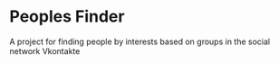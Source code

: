 # Peoples Finder

A project for finding people by interests based on groups in the social network Vkontakte